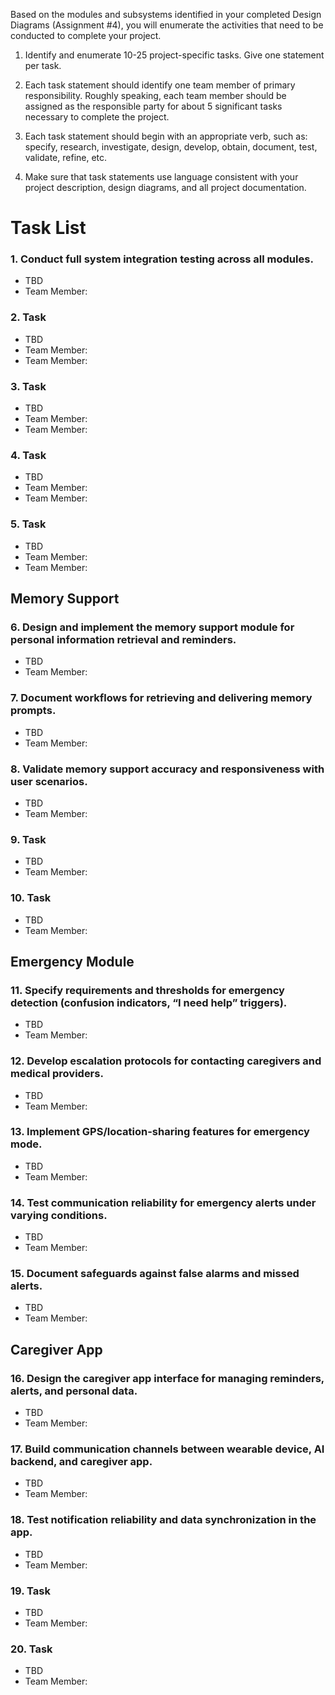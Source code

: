 Based on the modules and subsystems identified in your completed Design Diagrams (Assignment #4), you will enumerate the activities that need to be conducted to complete your project.

1) Identify and enumerate 10-25 project-specific tasks. Give one statement per task.

2) Each task statement should identify one team member of primary responsibility. Roughly speaking, each team member should be assigned as the responsible party for about 5 significant tasks necessary to complete the project.

3) Each task statement should begin with an appropriate verb, such as: specify, research, investigate, design, develop, obtain, document, test, validate, refine, etc.

4) Make sure that task statements use language consistent with your project description, design diagrams, and all project documentation.

# Task List
### 1. Conduct full system integration testing across all modules.
- TBD
- Team Member:
### 2. Task
- TBD
- Team Member:
- Team Member:
### 3. Task
- TBD
- Team Member:
- Team Member:
### 4. Task
- TBD
- Team Member:
- Team Member:
### 5. Task
- TBD
- Team Member:
- Team Member:
## Memory Support
### 6. Design and implement the memory support module for personal information retrieval and reminders.
- TBD
- Team Member:
### 7. Document workflows for retrieving and delivering memory prompts.
- TBD
- Team Member:
### 8. Validate memory support accuracy and responsiveness with user scenarios.
- TBD
- Team Member:
### 9. Task
- TBD
- Team Member:
### 10. Task
- TBD
- Team Member:
## Emergency Module
### 11. Specify requirements and thresholds for emergency detection (confusion indicators, “I need help” triggers).
- TBD
- Team Member:
### 12. Develop escalation protocols for contacting caregivers and medical providers.
- TBD
- Team Member:
### 13. Implement GPS/location-sharing features for emergency mode.
- TBD
- Team Member:
### 14. Test communication reliability for emergency alerts under varying conditions.
- TBD
- Team Member:
### 15. Document safeguards against false alarms and missed alerts.
- TBD
- Team Member:
## Caregiver App
### 16. Design the caregiver app interface for managing reminders, alerts, and personal data.
- TBD
- Team Member:
### 17. Build communication channels between wearable device, AI backend, and caregiver app.
- TBD
- Team Member:
### 18. Test notification reliability and data synchronization in the app.
- TBD
- Team Member:
### 19. Task
- TBD
- Team Member:
### 20. Task
- TBD
- Team Member:
